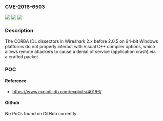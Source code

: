 ### [CVE-2016-6503](https://cve.mitre.org/cgi-bin/cvename.cgi?name=CVE-2016-6503)
![](https://img.shields.io/static/v1?label=Product&message=n%2Fa&color=blue)
![](https://img.shields.io/static/v1?label=Version&message=n%2Fa&color=blue)
![](https://img.shields.io/static/v1?label=Vulnerability&message=n%2Fa&color=brighgreen)

### Description

The CORBA IDL dissectors in Wireshark 2.x before 2.0.5 on 64-bit Windows platforms do not properly interact with Visual C++ compiler options, which allows remote attackers to cause a denial of service (application crash) via a crafted packet.

### POC

#### Reference
- https://www.exploit-db.com/exploits/40196/

#### Github
No PoCs found on GitHub currently.

